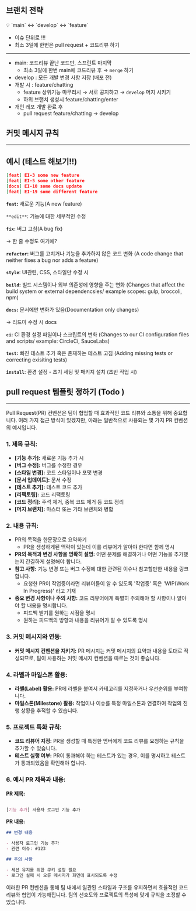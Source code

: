 ## 브랜치 전략

<aside>
💡  `main` ↔ `develop` ↔ `feature`

- 이슈 단위로 !!!
- 최소 3일에 한번은 pull request + 코드리뷰 하기
</aside>

---

- main: 코드리뷰 끝난 코드만, 스프린트 마지막
  - 최소 3일에 한번 main에 코드리뷰 후 → `merge` 하기
- develop : 모든 개발 변경 사항 저장 (배포 전)
- 개발 시 : feature/chatting
  - feature 상위기능 마무리시 → 서로 공지하고 → `develop` 머지 시키기
  - 하위 브랜치 생성시 feature/chatting/enter
- 개인 레포 개발 완료 후
  - pull request feature/chatting → develop

## 커밋 메시지 규칙

---

## 예시 (테스트 해보기!!)

```json
[feat] EI-3 some new feature
[feat] EI-5 some other feature
[docs] EI-10 some docs update
[feat] EI-19 some different feature
```

**`feat`:** 새로운 기능(A new feature)

`**edit**`: 기능에 대한 세부적인 수정

**`fix`:** 버그 고침(A bug fix)

→ 한 줄 수정도 여기에?

**`refactor`:** 버그를 고치거나 기능을 추가하지 않은 코드 변화 (A code change that neither fixes a bug nor adds a feature)

**`style`**: UI관련, CSS, 스타일만 수정 시

**`build`:** 빌드 시스템이나 외부 의존성에 영향을 주는 변화 (Changes that affect the build system or external dependencsies/ example scopes: gulp, broccoli, npm)

**`docs`:** 문서에만 변화가 있음(Documentation only changes)

→ 리드미 수정 시 docs

**`ci`:** CI 환경 설정 파일이나 스크립트의 변화 (Changes to our CI configuration files and scripts/ example: CircleCi, SauceLabs)

**`test`:** 빠진 테스트 추가 혹은 존재하는 테스트 고침 (Adding missing tests or correcting exisiting tests)

**`install`**: 환경 설정 - 초기 세팅 및 패키지 설치 (초반 작업 시)

## pull request 템플릿 정하기 (Todo )

---

Pull Request(PR) 컨벤션은 팀이 협업할 때 효과적인 코드 리뷰와 소통을 위해 중요합니다. 여러 가지 접근 방식이 있겠지만, 아래는 일반적으로 사용되는 몇 가지 PR 컨벤션의 예시입니다.

### **1. 제목 규칙:**

- **[기능 추가]:** 새로운 기능 추가 시
- **[버그 수정]:** 버그를 수정한 경우
- **[스타일 변경]:** 코드 스타일이나 포맷 변경
- **[문서 업데이트]:** 문서 수정
- **[테스트 추가]:** 테스트 코드 추가
- **[리팩토링]:** 코드 리팩토링
- **[코드 정리]:** 주석 제거, 중복 코드 제거 등 코드 정리
- **[머지 브랜치]:** 마스터 또는 기타 브랜치와 병합

### **2. 내용 규칙:**

- PR의 목적을 한문장으로 요약하기
  - PR을 생성하게된 맥락이 있는데 이를 리뷰어가 알아야 한다면 함께 명시
- **PR의 목적과 변경 사항을 명확히 설명:** 어떤 문제를 해결하거나 어떤 기능을 추가했는지 간결하게 설명해야 합니다.
- **참고 사항:** 기능 변경 또는 버그 수정에 대한 관련된 이슈나 참고할만한 내용을 링크합니다.
  - 요청한 PR이 작업중이라면 리뷰어들이 알 수 있도록 '작업중' 혹은 'WIP(Work In Progress)' 라고 기재
- **중요 변경 사항이나 주의 사항:** 코드 리뷰어에게 특별히 주의해야 할 사항이나 알아야 할 내용을 명시합니다.
  - 피드백 받기를 원하는 시점을 명시
  - 원하는 피드백의 방향과 내용을 리뷰어가 알 수 있도록 명시

### **3. 커밋 메시지와 연동:**

- **커밋 메시지 컨벤션을 지키기:** PR 메시지는 커밋 메시지의 요약과 내용을 토대로 작성되므로, 팀이 사용하는 커밋 메시지 컨벤션을 따르는 것이 좋습니다.

### **4. 라벨과 마일스톤 활용:**

- **라벨(Label) 활용:** PR에 라벨을 붙여서 카테고리를 지정하거나 우선순위를 부여합니다.
- **마일스톤(Milestone) 활용:** 작업이나 이슈를 특정 마일스톤과 연결하여 작업의 진행 상황을 추적할 수 있습니다.

### **5. 프로젝트 특화 규칙:**

- **코드 리뷰어 지정:** PR을 생성할 때 특정한 멤버에게 코드 리뷰를 요청하는 규칙을 추가할 수 있습니다.
- **테스트 실행 여부:** PR이 통과해야 하는 테스트가 있는 경우, 이를 명시하고 테스트가 통과되었음을 확인해야 합니다.

### **6. 예시 PR 제목과 내용:**

**PR 제목:**

```css

[기능 추가] 사용자 로그인 기능 추가

```

**PR 내용:**

```markdown
## 변경 내용

- 사용자 로그인 기능 추가
- 관련 이슈: #123

## 주의 사항

- 세션 유지를 위한 쿠키 설정 필요
- 로그인 실패 시 오류 메시지가 화면에 표시되도록 수정
```

이러한 PR 컨벤션을 통해 팀 내에서 일관된 스타일과 구조를 유지하면서 효율적인 코드 리뷰와 협업이 가능해집니다. 팀의 선호도와 프로젝트의 특성에 맞게 규칙을 조정할 수 있습니다.
